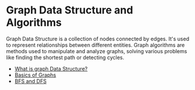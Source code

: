 # Graph Data Structure and Algorithms

Graph Data Structure is a collection of nodes connected by edges. It's used to represent relationships between different entities. Graph algorithms are methods used to manipulate and analyze graphs, solving various problems like finding the shortest path or detecting cycles.


- [What is graph Data Structure?](what-is-graph-ds.md)
- [Basics of Graphs](basics-of-graph.md)
- [BFS and DFS](bfs-and-dfs/README.md)